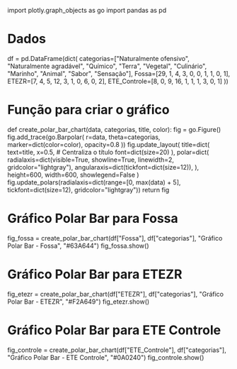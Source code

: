import plotly.graph_objects as go
import pandas as pd

# Dados
df = pd.DataFrame(dict(
    categorias=["Naturalmente ofensivo", "Naturalmente agradável", "Químico", "Terra", "Vegetal", "Culinário", "Marinho", "Animal", "Sabor", "Sensação"],
    Fossa=[29, 1, 4, 3, 0, 0, 1, 1, 0, 1], 
    ETEZR=[7, 4, 5, 12, 3, 1, 0, 6, 0, 2],
    ETE_Controle=[8, 0, 9, 16, 1, 1, 1, 3, 0, 1]
))

# Função para criar o gráfico
def create_polar_bar_chart(data, categorias, title, color):
    fig = go.Figure()
    fig.add_trace(go.Barpolar(
        r=data, 
        theta=categorias,
        marker=dict(color=color),
        opacity=0.8
    ))
    fig.update_layout(
        title=dict(
            text=title,
            x=0.5,  # Centraliza o título
            font=dict(size=20)
        ),
        polar=dict(
            radialaxis=dict(visible=True, showline=True, linewidth=2, gridcolor="lightgray"),
            angularaxis=dict(tickfont=dict(size=12)),
        ),
        height=600,
        width=600,
        showlegend=False
    )
    fig.update_polars(radialaxis=dict(range=[0, max(data) + 5], tickfont=dict(size=12), gridcolor="lightgray"))
    return fig

# Gráfico Polar Bar para Fossa
fig_fossa = create_polar_bar_chart(df["Fossa"], df["categorias"], "Gráfico Polar Bar - Fossa", "#63A644")
fig_fossa.show()

# Gráfico Polar Bar para ETEZR
fig_etezr = create_polar_bar_chart(df["ETEZR"], df["categorias"], "Gráfico Polar Bar - ETEZR", "#F2A649")
fig_etezr.show()

# Gráfico Polar Bar para ETE Controle
fig_controle = create_polar_bar_chart(df["ETE_Controle"], df["categorias"], "Gráfico Polar Bar - ETE Controle", "#0A0240")
fig_controle.show()
